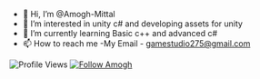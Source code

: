 - 👋 Hi, I’m @Amogh-Mittal
- 👀 I’m interested in unity c# and developing assets for unity
- 🌱 I’m currently learning Basic c++ and advanced c#
- 📫 How to reach me 
-My Email - gamestudio275@gmail.com

![Profile Views](https://komarev.com/ghpvc/?username=kushagraraj&label=views)
[![Follow Amogh](https://img.shields.io/github/followers/$BlueDev5?label=Follow&style=social)](https://github.com/$BlueDev5)

<!---
Amogh-Mittal/Amogh-Mittal is a ✨ special ✨ repository because its `README.md` (this file) appears on your GitHub profile.
You can click the Preview link to take a look at your changes.
--->
